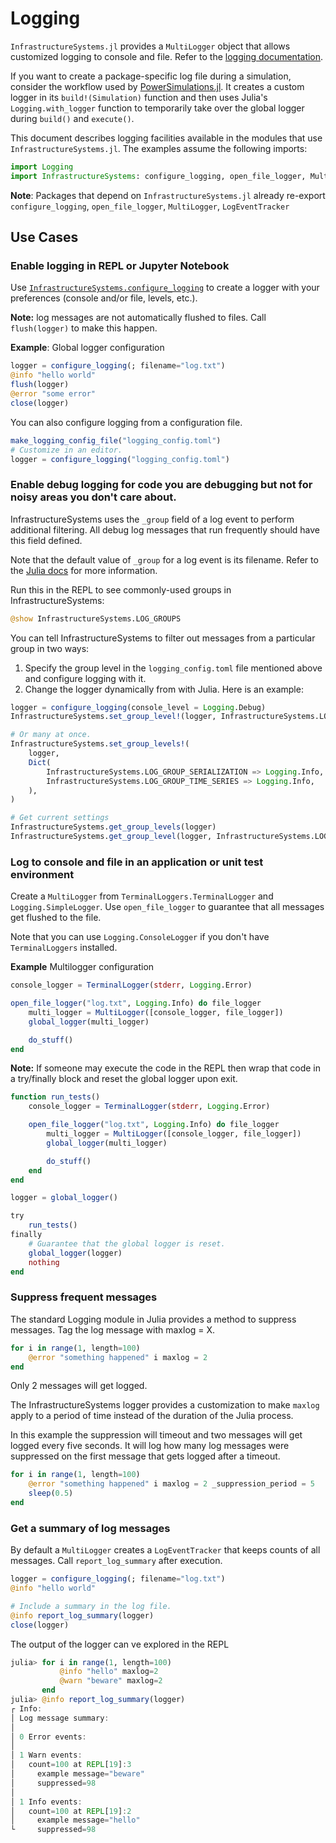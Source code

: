 # Logging

`InfrastructureSystems.jl` provides a `MultiLogger` object that allows customized
logging to console and file. Refer to the [logging
documentation](./logging.md).

If you want to create a package-specific log file during a simulation, consider
the workflow used by [PowerSimulations.jl](https://github.com/NREL-SIIP/PowerSimulations.jl). It creates a custom logger in its `build!(Simulation)` function and then uses
Julia's `Logging.with_logger` function to temporarily take over the global logger
during `build()` and `execute()`.

This document describes logging facilities available in the modules that use `InfrastructureSystems.jl`. The examples assume the following imports:

```julia
import Logging
import InfrastructureSystems: configure_logging, open_file_logger, MultiLogger, LogEventTracker, make_logging_config_file
```

**Note**: Packages that depend on `InfrastructureSystems.jl` already re-export `configure_logging`, `open_file_logger`, `MultiLogger`, `LogEventTracker`

## Use Cases

### Enable logging in REPL or Jupyter Notebook

Use [`InfrastructureSystems.configure_logging`](@ref) to create a logger with your
preferences (console and/or file, levels, etc.).

**Note:** log messages are not automatically flushed to files. Call
`flush(logger)` to make this happen.

**Example**: Global logger configuration

```julia
logger = configure_logging(; filename="log.txt")
@info "hello world"
flush(logger)
@error "some error"
close(logger)
```

You can also configure logging from a configuration file.

```julia
make_logging_config_file("logging_config.toml")
# Customize in an editor.
logger = configure_logging("logging_config.toml")
```

### Enable debug logging for code you are debugging but not for noisy areas you don't care about.

InfrastructureSystems uses the `_group` field of a log event to perform
additional filtering. All debug log messages that run frequently should have
this field defined.

Note that the default value of `_group` for a log event is its filename. Refer
to the [Julia
docs](https://docs.julialang.org/en/v1/stdlib/Logging/#Log-event-structure) for
more information.

Run this in the REPL to see commonly-used groups in InfrastructureSystems:

```julia
@show InfrastructureSystems.LOG_GROUPS
```

You can tell InfrastructureSystems to filter out messages from a particular
group in two ways:

1. Specify the group level in the `logging_config.toml` file mentioned above
   and configure logging with it.
2. Change the logger dynamically from with Julia. Here is an example:

```julia
logger = configure_logging(console_level = Logging.Debug)
InfrastructureSystems.set_group_level!(logger, InfrastructureSystems.LOG_GROUP_TIME_SERIES, Logging.Info)

# Or many at once.
InfrastructureSystems.set_group_levels!(
    logger,
    Dict(
        InfrastructureSystems.LOG_GROUP_SERIALIZATION => Logging.Info,
        InfrastructureSystems.LOG_GROUP_TIME_SERIES => Logging.Info,
    ),
)

# Get current settings
InfrastructureSystems.get_group_levels(logger)
InfrastructureSystems.get_group_level(logger, InfrastructureSystems.LOG_GROUP_TIME_SERIES)
```

### Log to console and file in an application or unit test environment

Create a `MultiLogger` from `TerminalLoggers.TerminalLogger` and `Logging.SimpleLogger`.
Use `open_file_logger` to guarantee that all messages get flushed to the file.

Note that you can use `Logging.ConsoleLogger` if you don't have `TerminalLoggers` installed.

**Example** Multilogger configuration

```Julia
console_logger = TerminalLogger(stderr, Logging.Error)

open_file_logger("log.txt", Logging.Info) do file_logger
    multi_logger = MultiLogger([console_logger, file_logger])
    global_logger(multi_logger)

    do_stuff()
end
```

**Note:** If someone may execute the code in the REPL then wrap that code in a
try/finally block and reset the global logger upon exit.

```julia
function run_tests()
    console_logger = TerminalLogger(stderr, Logging.Error)

    open_file_logger("log.txt", Logging.Info) do file_logger
        multi_logger = MultiLogger([console_logger, file_logger])
        global_logger(multi_logger)

        do_stuff()
    end
end

logger = global_logger()

try
    run_tests()
finally
    # Guarantee that the global logger is reset.
    global_logger(logger)
    nothing
end
```

### Suppress frequent messages

The standard Logging module in Julia provides a method to suppress messages.
Tag the log message with maxlog = X.

```julia
for i in range(1, length=100)
    @error "something happened" i maxlog = 2
end
```

Only 2 messages will get logged.

The InfrastructureSystems logger provides a customization to make `maxlog`
apply to a period of time instead of the duration of the Julia process.

In this example the suppression will timeout and two messages will get logged
every five seconds. It will log how many log messages were suppressed on the
first message that gets logged after a timeout.

```julia
for i in range(1, length=100)
    @error "something happened" i maxlog = 2 _suppression_period = 5
    sleep(0.5)
end
```



### Get a summary of log messages

By default a `MultiLogger` creates a `LogEventTracker` that keeps counts of all
messages. Call `report_log_summary` after execution.

```julia
logger = configure_logging(; filename="log.txt")
@info "hello world"

# Include a summary in the log file.
@info report_log_summary(logger)
close(logger)
```

The output of the logger can ve explored in the REPL

```julia
julia> for i in range(1, length=100)
           @info "hello" maxlog=2
           @warn "beware" maxlog=2
       end
julia> @info report_log_summary(logger)
┌ Info:
│ Log message summary:
│
│ 0 Error events:
│
│ 1 Warn events:
│   count=100 at REPL[19]:3
│     example message="beware"
│     suppressed=98
│
│ 1 Info events:
│   count=100 at REPL[19]:2
│     example message="hello"
└     suppressed=98
```
